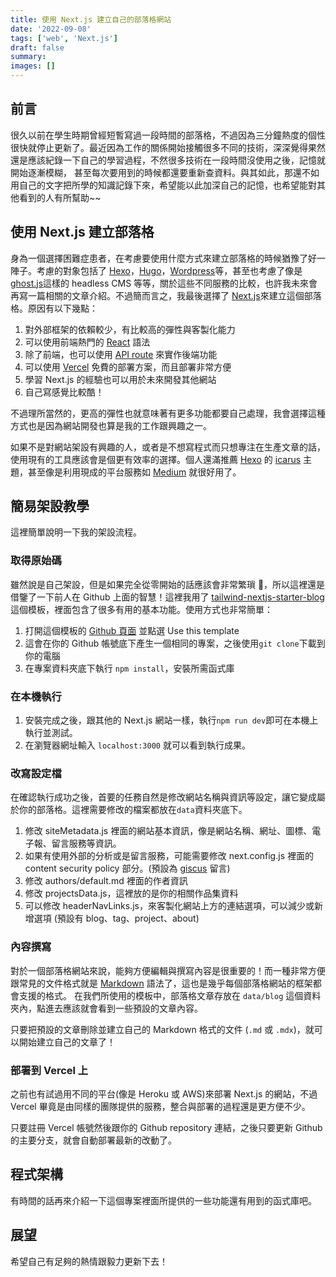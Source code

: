 ```yaml
---
title: 使用 Next.js 建立自己的部落格網站
date: '2022-09-08'
tags: ['web', 'Next.js']
draft: false
summary:
images: []
---
```


## 前言

很久以前在學生時期曾經短暫寫過一段時間的部落格，不過因為三分鐘熱度的個性很快就停止更新了。最近因為工作的關係開始接觸很多不同的技術，深深覺得果然還是應該紀錄一下自己的學習過程，不然很多技術在一段時間沒使用之後，記憶就開始逐漸模糊，
甚至每次要用到的時候都還要重新查資料。與其如此，那還不如用自己的文字把所學的知識記錄下來，希望能以此加深自己的記憶，也希望能對其他看到的人有所幫助\~~

[//]: <> (因為上述的緣故回頭檢視了一下自己以前的部落格，想說可以沿用下去來個久違多年的更新。不過現在回頭看之前的文章，不管是內容還是分類方式看起來都有點過於粗糙，而且跟我現在想寫的內容可能差異頗大。如果直接沿用下去接著寫，
總覺得有點疊床架屋的感覺，感覺怪怪的。剛好最近學了一些前端的技術，於是乾脆決定用自己熟悉的技術再重新架一個部落格網站！至於過去寫的內容就讓它留在過去吧~~)

[//]: <> (這次主要使用了 Next.js 來建立這個部落格網站，以下做個簡單的說明跟教學：)

## 使用 Next.js 建立部落格

身為一個選擇困難症患者，在考慮要使用什麼方式來建立部落格的時候猶豫了好一陣子。考慮的對象包括了 [Hexo](https://hexo.io/)，[Hugo](https://gohugo.io/)，[Wordpress](https://wordpress.com/)等，甚至也考慮了像是[ghost.js](https://ghost.org/)這樣的 headless CMS 等等，關於這些不同服務的比較，也許我未來會再寫一篇相關的文章介紹。不過簡而言之，我最後選擇了 [Next.js](https://nextjs.org/)來建立這個部落格。原因有以下幾點：

1. 對外部框架的依賴較少，有比較高的彈性與客製化能力
2. 可以使用前端熱門的 [React](reactjs.org) 語法
3. 除了前端，也可以使用 [API route](https://nextjs.org/docs/api-routes/introduction) 來實作後端功能
4. 可以使用 [Vercel](https://vercel.com/solutions/nextjs) 免費的部署方案，而且部署非常方便
5. 學習 Next.js 的經驗也可以用於未來開發其他網站
6. 自己寫感覺比較酷！

不過理所當然的，更高的彈性也就意味著有更多功能都要自己處理，我會選擇這種方式也是因為網站開發也算是我的工作跟興趣之一。

如果不是對網站架設有興趣的人，或者是不想寫程式而只想專注在生產文章的話，使用現有的工具應該會是個更有效率的選擇。個人還滿推薦 [Hexo](https://hexo.io/) 的 [icarus](https://ppoffice.github.io/hexo-theme-icarus/) 主題，甚至像是利用現成的平台服務如 [Medium](https://medium.com/) 就很好用了。

## 簡易架設教學

這裡簡單說明一下我的架設流程。

### 取得原始碼

雖然說是自己架設，但是如果完全從零開始的話應該會非常繁瑣 🤣，所以這裡還是借鑒了一下前人在 Github 上面的智慧！這裡我用了 [tailwind-nextjs-starter-blog](https://github.com/timlrx/tailwind-nextjs-starter-blog) 這個模板，裡面包含了很多有用的基本功能。使用方式也非常簡單：

1. 打開這個模板的 [Github 頁面](https://github.com/timlrx/tailwind-nextjs-starter-blog) 並點選 Use this template
2. 這會在你的 Github 帳號底下產生一個相同的專案，之後使用`git clone`下載到你的電腦
3. 在專案資料夾底下執行 `npm install`，安裝所需函式庫

### 在本機執行

1. 安裝完成之後，跟其他的 Next.js 網站一樣，執行`npm run dev`即可在本機上執行並測試。
2. 在瀏覽器網址輸入 `localhost:3000` 就可以看到執行成果。

### 改寫設定檔

在確認執行成功之後，首要的任務自然是修改網站名稱與資訊等設定，讓它變成屬於你的部落格。這裡需要修改的檔案都放在`data`資料夾底下。

1. 修改 siteMetadata.js 裡面的網站基本資訊，像是網站名稱、網址、圖標、電子報、留言服務等資訊。
2. 如果有使用外部的分析或是留言服務，可能需要修改 next.config.js 裡面的 content security policy 部分。(預設為 [giscus](https://giscus.app/) 留言)
3. 修改 authors/default.md 裡面的作者資訊
4. 修改 projectsData.js，這裡放的是你的相關作品集資料
5. 可以修改 headerNavLinks.js，來客製化網站上方的連結選項，可以減少或新增選項 (預設有 blog、tag、project、about)

### 內容撰寫

對於一個部落格網站來說，能夠方便編輯與撰寫內容是很重要的！而一種非常方便跟常見的文件格式就是 [Markdown](https://markdown.tw/) 語法了，這也是幾乎每個部落格網站的框架都會支援的格式。
在我們所使用的模板中，部落格文章存放在 `data/blog` 這個資料夾內，點進去應該就會看到一些預設的文章內容。

只要把預設的文章刪除並建立自己的 Markdown 格式的文件 (`.md` 或 `.mdx`)，就可以開始建立自己的文章了！

### 部署到 Vercel 上

之前也有試過用不同的平台(像是 Heroku 或 AWS)來部署 Next.js 的網站，不過 Vercel 畢竟是由同樣的團隊提供的服務，整合與部署的過程還是更方便不少。

只要註冊 Vercel 帳號然後跟你的 Github repository 連結，之後只要更新 Github 的主要分支，就會自動部署最新的改動了。

## 程式架構

有時間的話再來介紹一下這個專案裡面所提供的一些功能還有用到的函式庫吧。

## 展望

希望自己有足夠的熱情跟毅力更新下去！
